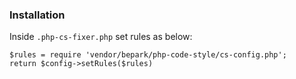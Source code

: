 ### Installation
Inside `.php-cs-fixer.php` set rules as below:
```
$rules = require 'vendor/bepark/php-code-style/cs-config.php';
return $config->setRules($rules)
```